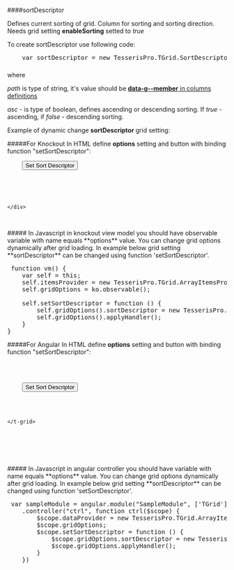 ﻿####sortDescriptor

Defines current sorting of grid. Column for sorting and sorting direction. Needs grid setting **enableSorting** setted to *true*

To create sortDescriptor use following code:

<!--Start the highlighter-->
<pre class="brush: js">
	var sortDescriptor = new TesserisPro.TGrid.SortDescriptor(path, asc);
</pre>
#####
where 

*path* is type of string, it's value should be [**data-g--member** in columns definitions](#!/ColumnsDefinitions/data-g-member)

*asc* - is type of boolean, defines ascending or descending sorting. If *true* - ascending, if *false* - descending sorting.

Example of dynamic change **sortDescriptor** grid setting:

#####For Knockout
In HTML define **options** setting and button with binding function "setSortDescriptor":

<pre class="brush: html">
	<input type="button" value="Set Sort Descriptor" data-bind="click: setSortDescriptor"/>
	<div data-bind="tgrid:{provider:itemsProvider, options:gridOptions, enableSorting:true}">
		<script type="text/html">
            <column  data-g-member="Name"> 
            </column>
		</script>
	</div>
</pre>
#####
In Javascript in knockout view model you should have observable variable with name equals **options** value. 
You can change grid options dynamically after grid loading. In example below grid setting **sortDescriptor**
can be changed using function 'setSortDescriptor'.

<pre class="brush: js">
 function vm() {
    var self = this;
    self.itemsProvider = new TesserisPro.TGrid.ArrayItemsProvider(items);
    self.gridOptions = ko.observable();

    self.setSortDescriptor = function () {
        self.gridOptions().sortDescriptor = new TesserisPro.TGrid.SortDescriptor("Name", true);
        self.gridOptions().applyHandler();
	}
}
</pre>

#####For Angular
In HTML define **options** setting and button with binding function "setSortDescriptor":
<pre class="brush: html">
<div ng-app="SampleModule">
  <div ng-controller="ctrl">
	<input type="button" value="Set Sort Descriptor" ng-click="setSortDescriptor();"/>
	<t-grid id="test-angular" provider="dataProvider" options="gridOptions" enableSorting="true">
		<script type="text/html">
            <column  data-g-member="Name"> 
            </column>
		</script>
	</t-grid>
  </div>
</div>
</pre>
#####
In Javascript in angular controller you should have variable with name equals **options** value. 
You can change grid options dynamically after grid loading. In example below grid setting **sortDescriptor**
can be changed using function 'setSortDescriptor'.

<pre class="brush:js">
 var sampleModule = angular.module("SampleModule", ['TGrid'])
    .controller("ctrl", function ctrl($scope) {
        $scope.dataProvider = new TesserisPro.TGrid.ArrayItemsProvider(items);
        $scope.gridOptions;
		$scope.setSortDescriptor = function () {
            $scope.gridOptions.sortDescriptor = new TesserisPro.TGrid.SortDescriptor("Name", true);
            $scope.gridOptions.applyHandler();
		}
	})
</pre>

#####

<script type="text/javascript">
    SyntaxHighlighter.highlight();
</script>
